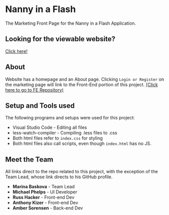 # Nanny in a Flash

The Marketing Front Page for the Nanny in a Flash Application.

## Looking for the viewable website?

[Click here!](https://eager-meninsky-104020.netlify.com/)

## About

Website has a homepage and an About page. Clicking `Login or Register` on the marketing page will link to the Front-End portion of this project. [(Click here to go to FE Repository)](https://github.com/Build-Week-Nanny-Scheduler/nanny-scheduler-FE)

## Setup and Tools used

The following programs and setups were used for this project:

-   Visual Studio Code - Editing all files
-   less-watch-compiler - Compiling .less files to .css
-   Both html files refer to `index.css` for styling
-   Both html files also call scripts, even though `index.html` has no JS.

## Meet the Team

All links direct to the repo related to this project, with the exception of the Team Lead, whose link directs to his GitHub profile.

-   **Marina Baskova** - Team Lead
-   **Michael Phelps** - UI Developer
-   **Russ Hacker** - Front-end Dev
-   **Anthony Kizer** - Front-end Dev
-   **Amber Sorensen** - Back-end Dev



